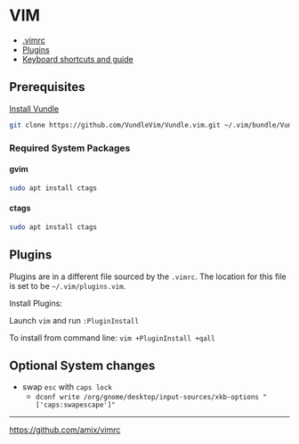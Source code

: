 # VIM

* [.vimrc](.vimrc)
* [Plugins](plugins.vim)
* [Keyboard shortcuts and guide](documentation/vim.md)

## Prerequisites

[Install Vundle](https://github.com/VundleVim/Vundle.vim)

```bash
git clone https://github.com/VundleVim/Vundle.vim.git ~/.vim/bundle/Vundle.vim
```


### Required System Packages

#### gvim

```bash
sudo apt install ctags
```

#### ctags

```bash
sudo apt install ctags
```


## Plugins

Plugins are in a different file sourced by the `.vimrc`. The location for this file is set to 
be `~/.vim/plugins.vim`. 

Install Plugins:

Launch `vim` and run `:PluginInstall`

To install from command line: `vim +PluginInstall +qall`


## Optional System changes

* swap `esc` with `caps lock`
  * `dconf write /org/gnome/desktop/input-sources/xkb-options "['caps:swapescape']"`



---

https://github.com/amix/vimrc
